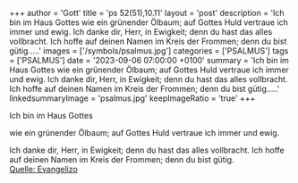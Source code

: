 +++
author = 'Gott'
title = 'ps 52(51),10.11'
layout = 'post'
description = 'Ich bin im Haus Gottes wie ein grünender Ölbaum; auf Gottes Huld vertraue ich immer und ewig.  Ich danke dir, Herr, in Ewigkeit; denn du hast das alles vollbracht. Ich hoffe auf deinen Namen im Kreis der Frommen; denn du bist gütig.....'
images = ['/symbols/psalmus.jpg']
categories = ['PSALMUS']
tags = ['PSALMUS']
date = '2023-09-06 07:00:00 +0100'
summary = 'Ich bin im Haus Gottes wie ein grünender Ölbaum; auf Gottes Huld vertraue ich immer und ewig.  Ich danke dir, Herr, in Ewigkeit; denn du hast das alles vollbracht. Ich hoffe auf deinen Namen im Kreis der Frommen; denn du bist gütig.....'
linkedsummaryImage = 'psalmus.jpg'
keepImageRatio = 'true'
+++
<!--more-->Ich bin im Haus Gottes
wie ein grünender Ölbaum;
auf Gottes Huld vertraue ich
immer und ewig.

Ich danke dir, Herr, in Ewigkeit;
denn du hast das alles vollbracht.
Ich hoffe auf deinen Namen im Kreis der Frommen;
denn du bist gütig.<br> [Quelle: Evangelizo](https://evangeliumtagfuertag.org/DE/gospel)